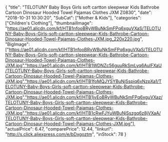 {
	"title": "TELOTUNY Baby Boys Girls soft cartton sleepwear Kids Bathrobe Cartoon Dinosaur Hooded Towel Pajamas Clothes JXM Z0830",
	"date": "2018-10-31 10:30:20",
	"SubCat": ["Mother & Kids"],
	"categories": ["Children's Clothing"],
	"thumbnailImage": "https://ae01.alicdn.com/kf/HTB1nfooBRyWBuNkSmFPq6xguVXaS/TELOTUNY-Baby-Boys-Girls-soft-cartton-sleepwear-Kids-Bathrobe-Cartoon-Dinosaur-Hooded-Towel-Pajamas-Clothes-JXM.jpg_220x220.jpg",
	"BigImage": ["https://ae01.alicdn.com/kf/HTB1nfooBRyWBuNkSmFPq6xguVXaS/TELOTUNY-Baby-Boys-Girls-soft-cartton-sleepwear-Kids-Bathrobe-Cartoon-Dinosaur-Hooded-Towel-Pajamas-Clothes-JXM.jpg","https://ae01.alicdn.com/kf/HTB1WDNZc56guuRkSmLyq6AulFXaU/TELOTUNY-Baby-Boys-Girls-soft-cartton-sleepwear-Kids-Bathrobe-Cartoon-Dinosaur-Hooded-Towel-Pajamas-Clothes-JXM.jpg","https://ae01.alicdn.com/kf/HTB1foMQJYSYBuNjSspiq6xNzpXa1/TELOTUNY-Baby-Boys-Girls-soft-cartton-sleepwear-Kids-Bathrobe-Cartoon-Dinosaur-Hooded-Towel-Pajamas-Clothes-JXM.jpg","https://ae01.alicdn.com/kf/HTB1jvEoBRyWBuNkSmFPq6xguVXaz/TELOTUNY-Baby-Boys-Girls-soft-cartton-sleepwear-Kids-Bathrobe-Cartoon-Dinosaur-Hooded-Towel-Pajamas-Clothes-JXM.jpg","https://ae01.alicdn.com/kf/HTB1cRwFJYuWBuNjSszgq6z8jVXaA/TELOTUNY-Baby-Boys-Girls-soft-cartton-sleepwear-Kids-Bathrobe-Cartoon-Dinosaur-Hooded-Towel-Pajamas-Clothes-JXM.jpg"],
	"actualPrice": 6.47,
	"comparePrice": 12.44,
	"linkurl": "http://s.click.aliexpress.com/e/bDxgoztm",
	"inStock": 78
}
